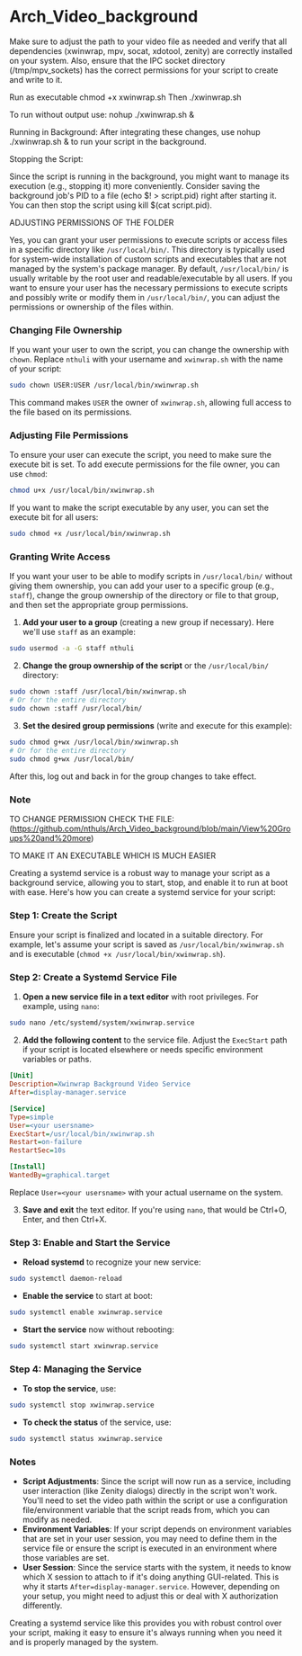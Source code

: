 # Arch_Video_background

Make sure to adjust the path to your video file as needed and verify that all dependencies (xwinwrap, mpv, socat, xdotool, zenity) are correctly installed on your system. Also, ensure that the IPC socket directory (/tmp/mpv_sockets) has the correct permissions for your script to create and write to it.


Run as executable chmod +x xwinwrap.sh
Then ./xwinwrap.sh


To run without output use:
nohup ./xwinwrap.sh &

Running in Background: 
  After integrating these changes, use nohup ./xwinwrap.sh & to run your script in the background.

Stopping the Script: 

  Since the script is running in the background, you might want to manage its execution (e.g., stopping it) more     conveniently. Consider saving the background job's PID to a file (echo $! > script.pid) right after starting it. You   can then stop the script using kill $(cat script.pid).

ADJUSTING PERMISSIONS OF THE FOLDER 

Yes, you can grant your user permissions to execute scripts or access files in a specific directory like `/usr/local/bin/`. This directory is typically used for system-wide installation of custom scripts and executables that are not managed by the system's package manager. By default, `/usr/local/bin/` is usually writable by the root user and readable/executable by all users. If you want to ensure your user has the necessary permissions to execute scripts and possibly write or modify them in `/usr/local/bin/`, you can adjust the permissions or ownership of the files within.

### Changing File Ownership

If you want your user to own the script, you can change the ownership with `chown`. Replace `nthuli` with your username and `xwinwrap.sh` with the name of your script:

```bash
sudo chown USER:USER /usr/local/bin/xwinwrap.sh
```

This command makes `USER` the owner of `xwinwrap.sh`, allowing full access to the file based on its permissions.

### Adjusting File Permissions

To ensure your user can execute the script, you need to make sure the execute bit is set. To add execute permissions for the file owner, you can use `chmod`:

```bash
chmod u+x /usr/local/bin/xwinwrap.sh
```

If you want to make the script executable by any user, you can set the execute bit for all users:

```bash
sudo chmod +x /usr/local/bin/xwinwrap.sh
```

### Granting Write Access

If you want your user to be able to modify scripts in `/usr/local/bin/` without giving them ownership, you can add your user to a specific group (e.g., `staff`), change the group ownership of the directory or file to that group, and then set the appropriate group permissions.

1. **Add your user to a group** (creating a new group if necessary). Here we'll use `staff` as an example:

```bash
sudo usermod -a -G staff nthuli
```

2. **Change the group ownership of the script** or the `/usr/local/bin/` directory:

```bash
sudo chown :staff /usr/local/bin/xwinwrap.sh
# Or for the entire directory
sudo chown :staff /usr/local/bin/
```

3. **Set the desired group permissions** (write and execute for this example):

```bash
sudo chmod g+wx /usr/local/bin/xwinwrap.sh
# Or for the entire directory
sudo chmod g+wx /usr/local/bin/
```

After this, log out and back in for the group changes to take effect.

### Note 

TO CHANGE PERMISSION CHECK THE FILE:(https://github.com/nthuls/Arch_Video_background/blob/main/View%20Groups%20and%20more)

TO MAKE IT AN EXECUTABLE WHICH IS MUCH EASIER

Creating a systemd service is a robust way to manage your script as a background service, allowing you to start, stop, and enable it to run at boot with ease. Here's how you can create a systemd service for your script:

### Step 1: Create the Script

Ensure your script is finalized and located in a suitable directory. For example, let's assume your script is saved as `/usr/local/bin/xwinwrap.sh` and is executable (`chmod +x /usr/local/bin/xwinwrap.sh`).

### Step 2: Create a Systemd Service File

1. **Open a new service file in a text editor** with root privileges. For example, using `nano`:

```bash
sudo nano /etc/systemd/system/xwinwrap.service
```

2. **Add the following content** to the service file. Adjust the `ExecStart` path if your script is located elsewhere or needs specific environment variables or paths.

```ini
[Unit]
Description=Xwinwrap Background Video Service
After=display-manager.service

[Service]
Type=simple
User=<your usersname>
ExecStart=/usr/local/bin/xwinwrap.sh
Restart=on-failure
RestartSec=10s

[Install]
WantedBy=graphical.target
```

Replace `User=<your usersname>` with your actual username on the system.

3. **Save and exit** the text editor. If you're using `nano`, that would be Ctrl+O, Enter, and then Ctrl+X.

### Step 3: Enable and Start the Service

- **Reload systemd** to recognize your new service:

```bash
sudo systemctl daemon-reload
```

- **Enable the service** to start at boot:

```bash
sudo systemctl enable xwinwrap.service
```

- **Start the service** now without rebooting:

```bash
sudo systemctl start xwinwrap.service
```

### Step 4: Managing the Service

- **To stop the service**, use:

```bash
sudo systemctl stop xwinwrap.service
```

- **To check the status** of the service, use:

```bash
sudo systemctl status xwinwrap.service
```

### Notes

- **Script Adjustments**: Since the script will now run as a service, including user interaction (like Zenity dialogs) directly in the script won't work. You'll need to set the video path within the script or use a configuration file/environment variable that the script reads from, which you can modify as needed.
- **Environment Variables**: If your script depends on environment variables that are set in your user session, you may need to define them in the service file or ensure the script is executed in an environment where those variables are set.
- **User Session**: Since the service starts with the system, it needs to know which X session to attach to if it's doing anything GUI-related. This is why it starts `After=display-manager.service`. However, depending on your setup, you might need to adjust this or deal with X authorization differently.

Creating a systemd service like this provides you with robust control over your script, making it easy to ensure it's always running when you need it and is properly managed by the system.
